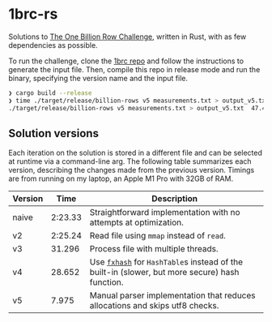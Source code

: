 # 1brc-rs

Solutions to [The One Billion Row
Challenge](https://www.morling.dev/blog/one-billion-row-challenge/), written in
Rust, with as few dependencies as possible.

To run the challenge, clone the [1brc
repo](https://github.com/gunnarmorling/1brc) and follow the instructions to
generate the input file. Then, compile this repo in release mode and run the
binary, specifying the version name and the input file.

```zsh
❯ cargo build --release
❯ time ./target/release/billion-rows v5 measurements.txt > output_v5.txt
./target/release/billion-rows v5 measurements.txt > output_v5.txt  47.46s user 6.46s system 676% cpu 7.975 total
```

## Solution versions

Each iteration on the solution is stored in a different file and can be selected
at runtime via a command-line arg. The following table summarizes each version,
describing the changes made from the previous version. Timings are from running on
my laptop, an Apple M1 Pro with 32GB of RAM.

| Version  | Time    | Description                                                                                                                          |
|----------|---------|--------------------------------------------------------------------------------------------------------------------------------------|
| naive    | 2:23.33 | Straightforward implementation with no attempts at optimization.                                                                     |
| v2       | 2:25.24 | Read file using `mmap` instead of `read`.                                                                                            |
| v3       | 31.296  | Process file with multiple threads.                                                                                                  |
| v4       | 28.652  | Use [`fxhash`](https://github.com/cbreeden/fxhash) for `HashTable`s instead of the built-in (slower, but more secure) hash function. |
| v5       | 7.975   | Manual parser implementation that reduces allocations and skips utf8 checks.                                                         |

